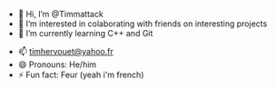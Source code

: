 - 👋 Hi, I’m @Timmattack
- 👀 I’m interested in colaborating with friends on interesting projects
- 🌱 I’m currently learning C++ and Git
<!-- - 💞️ I’m looking to collaborate on ... -->
- 📫 timhervouet@yahoo.fr
- 😄 Pronouns: He/him
- ⚡ Fun fact: Feur (yeah i'm french)

<!---
Timmattack/Timmattack is a ✨ special ✨ repository because its `README.md` (this file) appears on your GitHub profile.
You can click the Preview link to take a look at your changes.
--->
